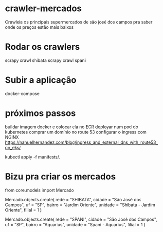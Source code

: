 # crawler-mercados
Crawleia os principais supermercados de são josé dos campos pra saber onde os preços estão mais baixos

# Rodar os crawlers
scrapy crawl shibata
scrapy crawl spani

# Subir a aplicação
docker-compose


# próximos passos
buildar imagem docker e colocar ela no ECR
deployar num pod do kubernetes
comprar um domínio no route 53
configurar o ingress com NGINX
https://nahuelhernandez.com/blog/ingress_and_external_dns_with_route53_on_eks/

kubectl apply -f manifests/.


# Bizu pra criar os mercados
from core.models import Mercado

Mercado.objects.create(
    rede = "SHIBATA",
    cidade = "São José dos Campos",
    uf = "SP",
    bairro = "Jardim Oriente",
    unidade = "Shibata - Jardim Oriente",
    filial = 1
)

Mercado.objects.create(
    rede = "SPANI",
    cidade = "São José dos Campos",
    uf = "SP",
    bairro = "Aquarius",
    unidade = "Spani - Aquarius",
    filial = 1
)